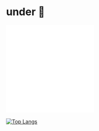 # under 🚧

![](./test.svg)

[![Top Langs](https://github-readme-stats.vercel.app/api/top-langs/?username=axelerator&layout=compact&langs_count=8&exclude_repo=dotfiles,ssh-client-connection,quick_release,sealand)](https://github.com/axelerator/github-readme-stats)
<!--
**axelerator/axelerator** is a ✨ _special_ ✨ repository because its `README.md` (this file) appears on your GitHub profile.

Here are some ideas to get you started:

- 🔭 I’m currently working on ...
- 🌱 I’m currently learning ...
- 👯 I’m looking to collaborate on ...
- 🤔 I’m looking for help with ...
- 💬 Ask me about ...
- 📫 How to reach me: ...
- 😄 Pronouns: ...
- ⚡ Fun fact: ...
-->
